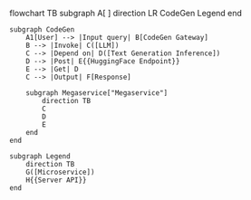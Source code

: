 flowchart TB
    subgraph A[ ]
        direction LR
        CodeGen
        Legend
    end

    subgraph CodeGen
        A1[User] --> |Input query| B[CodeGen Gateway]
        B --> |Invoke| C([LLM])
        C --> |Depend on| D([Text Generation Inference])
        D --> |Post| E{{HuggingFace Endpoint}}
        E --> |Get| D
        C --> |Output| F[Response]

        subgraph Megaservice["Megaservice"]
            direction TB
            C
            D
            E
        end
    end

    subgraph Legend
        direction TB
        G([Microservice])
        H{{Server API}}
    end
